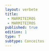 ```yaml
---
layout: verbete
title:
 - MARMITEIROS
 - MARMITEIROS
published: true
edition: 1  
type: T
subtype: Conceitos
---
```


